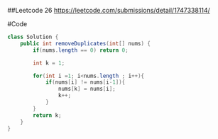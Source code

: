 ##Leetcode 26
https://leetcode.com/submissions/detail/1747338114/

#Code
```java
class Solution {
    public int removeDuplicates(int[] nums) {
        if(nums.length == 0) return 0;

        int k = 1;

        for(int i =1; i<nums.length ; i++){
            if(nums[i] != nums[i-1]){
                nums[k] = nums[i];  
                k++;
            }
        }
        return k;
    }
}
